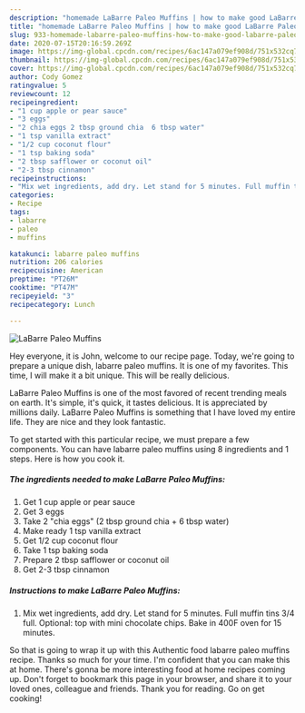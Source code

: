 ```yaml
---
description: "homemade LaBarre Paleo Muffins | how to make good LaBarre Paleo Muffins"
title: "homemade LaBarre Paleo Muffins | how to make good LaBarre Paleo Muffins"
slug: 933-homemade-labarre-paleo-muffins-how-to-make-good-labarre-paleo-muffins
date: 2020-07-15T20:16:59.269Z
image: https://img-global.cpcdn.com/recipes/6ac147a079ef908d/751x532cq70/labarre-paleo-muffins-recipe-main-photo.jpg
thumbnail: https://img-global.cpcdn.com/recipes/6ac147a079ef908d/751x532cq70/labarre-paleo-muffins-recipe-main-photo.jpg
cover: https://img-global.cpcdn.com/recipes/6ac147a079ef908d/751x532cq70/labarre-paleo-muffins-recipe-main-photo.jpg
author: Cody Gomez
ratingvalue: 5
reviewcount: 12
recipeingredient:
- "1 cup apple or pear sauce"
- "3 eggs"
- "2 chia eggs 2 tbsp ground chia  6 tbsp water"
- "1 tsp vanilla extract"
- "1/2 cup coconut flour"
- "1 tsp baking soda"
- "2 tbsp safflower or coconut oil"
- "2-3 tbsp cinnamon"
recipeinstructions:
- "Mix wet ingredients, add dry. Let stand for 5 minutes. Full muffin tins 3/4 full. Optional: top with mini chocolate chips. Bake in 400F oven for 15 minutes."
categories:
- Recipe
tags:
- labarre
- paleo
- muffins

katakunci: labarre paleo muffins 
nutrition: 206 calories
recipecuisine: American
preptime: "PT26M"
cooktime: "PT47M"
recipeyield: "3"
recipecategory: Lunch

---
```



![LaBarre Paleo Muffins](https://img-global.cpcdn.com/recipes/6ac147a079ef908d/751x532cq70/labarre-paleo-muffins-recipe-main-photo.jpg)

Hey everyone, it is John, welcome to our recipe page. Today, we're going to prepare a unique dish, labarre paleo muffins. It is one of my favorites. This time, I will make it a bit unique. This will be really delicious.

LaBarre Paleo Muffins is one of the most favored of recent trending meals on earth. It's simple, it's quick, it tastes delicious. It is appreciated by millions daily. LaBarre Paleo Muffins is something that I have loved my entire life. They are nice and they look fantastic.




To get started with this particular recipe, we must prepare a few components. You can have labarre paleo muffins using 8 ingredients and 1 steps. Here is how you cook it.

<!--inarticleads1-->

##### The ingredients needed to make LaBarre Paleo Muffins:

1. Get 1 cup apple or pear sauce
1. Get 3 eggs
1. Take 2 &#34;chia eggs&#34; (2 tbsp ground chia + 6 tbsp water)
1. Make ready 1 tsp vanilla extract
1. Get 1/2 cup coconut flour
1. Take 1 tsp baking soda
1. Prepare 2 tbsp safflower or coconut oil
1. Get 2-3 tbsp cinnamon




<!--inarticleads2-->

##### Instructions to make LaBarre Paleo Muffins:

1. Mix wet ingredients, add dry. Let stand for 5 minutes. Full muffin tins 3/4 full. Optional: top with mini chocolate chips. Bake in 400F oven for 15 minutes.




So that is going to wrap it up with this Authentic food labarre paleo muffins recipe. Thanks so much for your time. I'm confident that you can make this at home. There's gonna be more interesting food at home recipes coming up. Don't forget to bookmark this page in your browser, and share it to your loved ones, colleague and friends. Thank you for reading. Go on get cooking!
